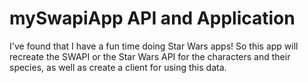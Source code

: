mySwapiApp API and Application
==============================

I've found that I have a fun time doing Star Wars
apps!  So this app will recreate the SWAPI or the Star
Wars API for the characters and their species, as well
as create a client for using this data.
